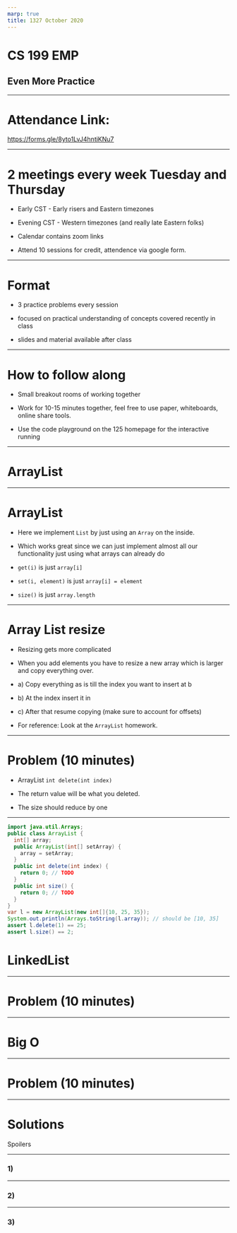 ```yaml
---
marp: true
title: 1327 October 2020
---
```


# <!-- fit --> CS 199 EMP

## <!-- fit --> Even More Practice

---

# <!-- fit --> Attendance Link:

https://forms.gle/8yto1LvJ4hntiKNu7

---

# 2 meetings every week Tuesday and Thursday

* Early CST - Early risers and Eastern timezones

* Evening CST - Western timezones (and really late Eastern folks)

* Calendar contains zoom links

* Attend 10 sessions for credit, attendence via google form.

---

# Format

* 3 practice problems every session

* focused on practical understanding of concepts covered recently in class

* slides and material available after class

--- 

# How to follow along

* Small breakout rooms of working together 

* Work for 10-15 minutes together, feel free to use paper, whiteboards, online share tools.

* Use the code playground on the 125 homepage for the interactive running

---

# <!-- fit --> ArrayList

---

# ArrayList 

* Here we implement `List` by just using an `Array` on the inside.

* Which works great since we can just implement almost all our functionality just using what arrays can already do

* `get(i)` is just `array[i]`

* `set(i, element)` is just `array[i] = element`

* `size()` is just `array.length`

---

# Array List resize

* Resizing gets more complicated 

* When you add elements you have to resize a new array which is larger and copy everything over.

* a) Copy everything as is till the index you want to insert at b

* b) At the index insert it in

* c) After that resume copying (make sure to account for offsets)

* For reference: Look at the `ArrayList` homework.

---

# Problem (10 minutes)

* ArrayList `int delete(int index)`

* The return value will be what you deleted.

* The size should reduce by one

---

```java
import java.util.Arrays;
public class ArrayList {
  int[] array;
  public ArrayList(int[] setArray) {
    array = setArray;
  }
  public int delete(int index) {
    return 0; // TODO
  }
  public int size() {
    return 0; // TODO
  }
}
var l = new ArrayList(new int[]{10, 25, 35});
System.out.println(Arrays.toString(l.array)); // should be [10, 35]
assert l.delete(1) == 25;
assert l.size() == 2;
```

# <!-- fit --> LinkedList

---

# Problem (10 minutes)

---

# <!-- fit --> Big O

---

# Problem (10 minutes)

---

# <!-- fit --> Solutions

Spoilers

---

### 1)

---

### 2)

---

### 3)